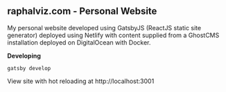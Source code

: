 ## raphalviz.com - Personal Website

My personal website developed using GatsbyJS (ReactJS static site generator) deployed using Netlify with content supplied from a GhostCMS installation deployed on DigitalOcean with Docker.

**Developing**
```shell
gatsby develop
```
View site with hot reloading at http://localhost:3001
